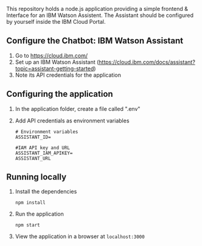 This repository holds a node.js application providing a simple frontend & Interface for an IBM Watson Assistent. The Assistant should be configured by yourself inside the IBM Cloud Portal.

## Configure the Chatbot: IBM Watson Assistant

1. Go to https://cloud.ibm.com/
2. Set up an IBM Watson Assistant (https://cloud.ibm.com/docs/assistant?topic=assistant-getting-started)
3. Note its API credentials for the application

## Configuring the application

1. In the application folder, create a file called ".env"

2. Add API credentials as environment variables

    ```
    # Environment variables
    ASSISTANT_ID=

    #IAM API key and URL
    ASSISTANT_IAM_APIKEY=
    ASSISTANT_URL
    ```

## Running locally

1. Install the dependencies

    ```
    npm install
    ```

1. Run the application

    ```
    npm start
    ```

1. View the application in a browser at `localhost:3000`


